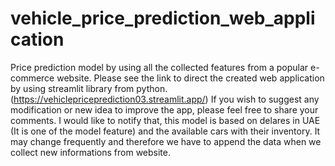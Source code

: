 # vehicle_price_prediction_web_application
Price prediction model by using all the collected features from a popular e-commerce website. 
 Please see the link to direct the created web application by using streamlit library from python.  
 (https://vehiclepriceprediction03.streamlit.app/)
 If you wish to suggest any modification or new idea to improve the app, please feel free to share your comments. 
I would like to notify that, this model is based on delares in UAE (It is one of the model feature) and the available cars with their inventory. It may change frequently and therefore we have to append the data when we collect new informations from website. 
